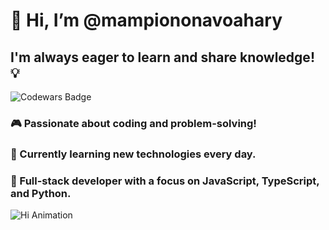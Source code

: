 # 👋 Hi, I’m @mampiononavoahary

## I'm always eager to learn and share knowledge! 💡

![Codewars Badge](https://www.codewars.com/users/zoarisoa/badges/large)

### 🎮 Passionate about coding and problem-solving!  
### 🌱 Currently learning new technologies every day.  
### 💼 Full-stack developer with a focus on JavaScript, TypeScript, and Python.

![Hi Animation](https://media.giphy.com/media/v1.Y2lkPTc5MGI3NjExdDVyazM3Z3BlaGt6eDE1YWgxc2YxcXQ4ZGYweWFnc3Z5ZTIybDVydCZlcD12MV9naWZzX3NlYXJjaCZjdD1n/bGgsc5mWoryfgKBx1u/giphy.gif)
<!---
mampiononavoahary/mampiononavoahary is a ✨ special ✨ repository because its `README.md` (this file) appears on your GitHub profile.
You can click the Preview link to take a look at your changes.
--->
